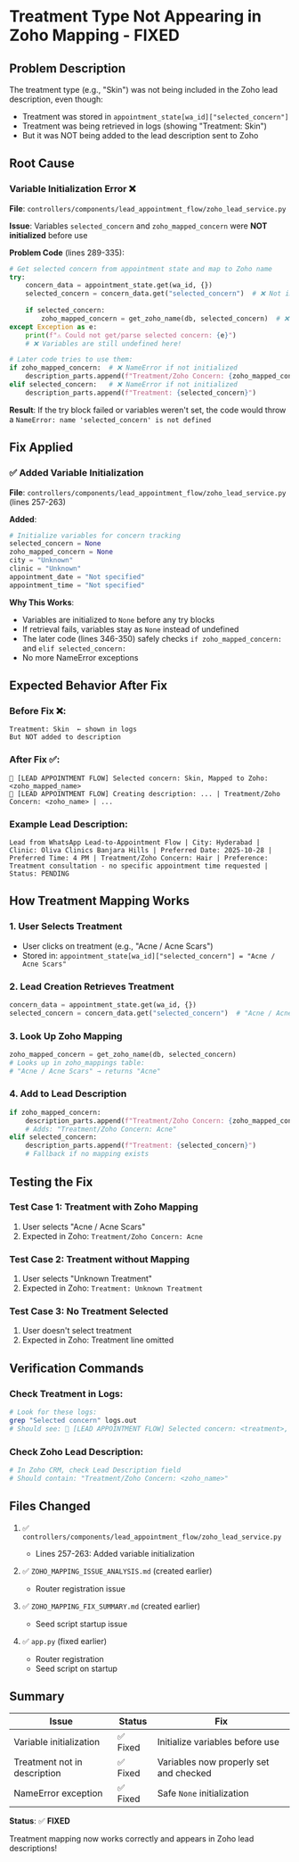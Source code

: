 # Treatment Type Not Appearing in Zoho Mapping - FIXED

## Problem Description
The treatment type (e.g., "Skin") was not being included in the Zoho lead description, even though:
- Treatment was stored in `appointment_state[wa_id]["selected_concern"]`
- Treatment was being retrieved in logs (showing "Treatment: Skin")
- But it was NOT being added to the lead description sent to Zoho

## Root Cause

### Variable Initialization Error ❌
**File**: `controllers/components/lead_appointment_flow/zoho_lead_service.py`

**Issue**: Variables `selected_concern` and `zoho_mapped_concern` were **NOT initialized** before use

**Problem Code** (lines 289-335):
```python
# Get selected concern from appointment state and map to Zoho name
try:
    concern_data = appointment_state.get(wa_id, {})
    selected_concern = concern_data.get("selected_concern")  # ❌ Not initialized if this fails
    
    if selected_concern:
        zoho_mapped_concern = get_zoho_name(db, selected_concern)  # ❌ Not initialized if this fails
except Exception as e:
    print(f"⚠️ Could not get/parse selected concern: {e}")
    # ❌ Variables are still undefined here!

# Later code tries to use them:
if zoho_mapped_concern:  # ❌ NameError if not initialized
    description_parts.append(f"Treatment/Zoho Concern: {zoho_mapped_concern}")
elif selected_concern:   # ❌ NameError if not initialized
    description_parts.append(f"Treatment: {selected_concern}")
```

**Result**: If the try block failed or variables weren't set, the code would throw a `NameError: name 'selected_concern' is not defined`

## Fix Applied

### ✅ Added Variable Initialization

**File**: `controllers/components/lead_appointment_flow/zoho_lead_service.py` (lines 257-263)

**Added**:
```python
# Initialize variables for concern tracking
selected_concern = None
zoho_mapped_concern = None
city = "Unknown"
clinic = "Unknown"
appointment_date = "Not specified"
appointment_time = "Not specified"
```

**Why This Works**:
- Variables are initialized to `None` before any try blocks
- If retrieval fails, variables stay as `None` instead of undefined
- The later code (lines 346-350) safely checks `if zoho_mapped_concern:` and `elif selected_concern:`
- No more NameError exceptions

## Expected Behavior After Fix

### Before Fix ❌:
```
Treatment: Skin  ← shown in logs
But NOT added to description
```

### After Fix ✅:
```
🎯 [LEAD APPOINTMENT FLOW] Selected concern: Skin, Mapped to Zoho: <zoho_mapped_name>
📝 [LEAD APPOINTMENT FLOW] Creating description: ... | Treatment/Zoho Concern: <zoho_name> | ...
```

### Example Lead Description:
```
Lead from WhatsApp Lead-to-Appointment Flow | City: Hyderabad | Clinic: Oliva Clinics Banjara Hills | Preferred Date: 2025-10-28 | Preferred Time: 4 PM | Treatment/Zoho Concern: Hair | Preference: Treatment consultation - no specific appointment time requested | Status: PENDING
```

## How Treatment Mapping Works

### 1. User Selects Treatment
- User clicks on treatment (e.g., "Acne / Acne Scars")
- Stored in: `appointment_state[wa_id]["selected_concern"] = "Acne / Acne Scars"`

### 2. Lead Creation Retrieves Treatment
```python
concern_data = appointment_state.get(wa_id, {})
selected_concern = concern_data.get("selected_concern")  # "Acne / Acne Scars"
```

### 3. Look Up Zoho Mapping
```python
zoho_mapped_concern = get_zoho_name(db, selected_concern)
# Looks up in zoho_mappings table:
# "Acne / Acne Scars" → returns "Acne"
```

### 4. Add to Lead Description
```python
if zoho_mapped_concern:
    description_parts.append(f"Treatment/Zoho Concern: {zoho_mapped_concern}")
    # Adds: "Treatment/Zoho Concern: Acne"
elif selected_concern:
    description_parts.append(f"Treatment: {selected_concern}")
    # Fallback if no mapping exists
```

## Testing the Fix

### Test Case 1: Treatment with Zoho Mapping
1. User selects "Acne / Acne Scars"
2. Expected in Zoho: `Treatment/Zoho Concern: Acne`

### Test Case 2: Treatment without Mapping
1. User selects "Unknown Treatment"
2. Expected in Zoho: `Treatment: Unknown Treatment`

### Test Case 3: No Treatment Selected
1. User doesn't select treatment
2. Expected in Zoho: Treatment line omitted

## Verification Commands

### Check Treatment in Logs:
```bash
# Look for these logs:
grep "Selected concern" logs.out
# Should see: 🎯 [LEAD APPOINTMENT FLOW] Selected concern: <treatment>, Mapped to Zoho: <zoho_name>
```

### Check Zoho Lead Description:
```bash
# In Zoho CRM, check Lead Description field
# Should contain: "Treatment/Zoho Concern: <zoho_name>"
```

## Files Changed

1. ✅ `controllers/components/lead_appointment_flow/zoho_lead_service.py`
   - Lines 257-263: Added variable initialization
   
2. ✅ `ZOHO_MAPPING_ISSUE_ANALYSIS.md` (created earlier)
   - Router registration issue
   
3. ✅ `ZOHO_MAPPING_FIX_SUMMARY.md` (created earlier)
   - Seed script startup issue
   
4. ✅ `app.py` (fixed earlier)
   - Router registration
   - Seed script on startup

## Summary

| Issue | Status | Fix |
|-------|--------|-----|
| Variable initialization | ✅ Fixed | Initialize variables before use |
| Treatment not in description | ✅ Fixed | Variables now properly set and checked |
| NameError exception | ✅ Fixed | Safe `None` initialization |

**Status**: ✅ **FIXED**

Treatment mapping now works correctly and appears in Zoho lead descriptions!

